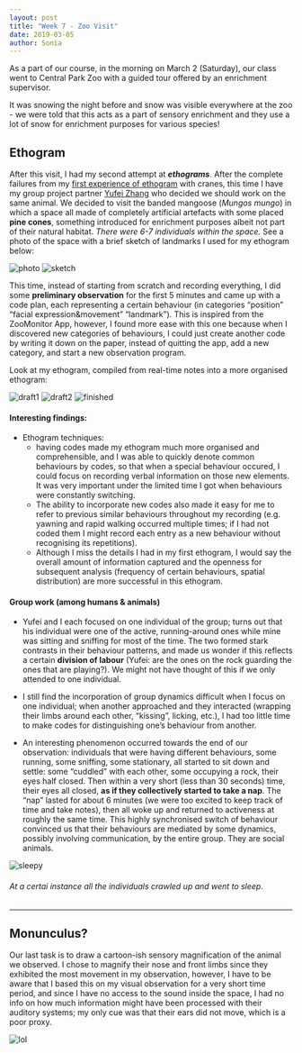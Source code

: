 ```yaml
---
layout: post
title: "Week 7 - Zoo Visit"
date: 2019-03-05
author: Sonia
---
```


As a part of our course, in the morning on March 2 (Saturday), our class went to Central Park Zoo with a guided tour offered by an enrichment supervisor.

It was snowing the night before and snow was visible everywhere at the zoo - we were told that this acts as a part of sensory enrichment and they use a lot of snow for enrichment purposes for various species!

## Ethogram

After this visit, I had my second attempt at ***ethograms***. After the complete failures from my [first experience of ethogram](/2019-02-03-week-3.md) with cranes, this time I have my group project partner [Yufei Zhang](https://jiuzhuario.github.io/safaris/) who decided we should work on the same animal. We decided to visit the banded mangoose (*Mungos mungo*) in which a space all made of completely artificial artefacts with some placed **pine cones**, something introduced for enrichment purposes albeit not part of their natural habitat. *There were 6-7 individuals within the space.* See a photo of the space with a brief sketch of landmarks I used for my ethogram below:

![photo](/mongoose_space_photo.JPG) 
![sketch](/mongoose_space_sketch.jpg)

This time, instead of starting from scratch and recording everything, I did some **preliminary observation** for the first 5 minutes and came up with a code plan, each representing a certain behaviour (in categories “position” “facial expression&movement” “landmark”). This is inspired from the ZooMonitor App, however, I found more ease with this one because when I discovered new categories of behaviours, I could just create another code by writing it down on the paper, instead of quitting the app, add a new category, and start a new observation program.

Look at my ethogram, compiled from real-time notes into a more organised ethogram:

![draft1](/mongoose_ethogram_draft_1.jpg) ![draft2](/mongoose_ethogram_draft_2.jpg)
![finished](/mongoose_ethogram_compiled.jpg)

#### Interesting findings:
- Ethogram techniques: 
  - having codes made my ethogram much more organised and comprehensible, and I was able to quickly denote common behaviours by codes, so that when a special behaviour occured, I could focus on recording verbal information on those new elements. It was very important under the limited time I got when behaviours were constantly switching. 
  - The ability to incorporate new codes also made it easy for me to refer to previous similar behaviours throughout my recording (e.g. yawning and rapid walking occurred multiple times; if I had not coded them I might record each entry as a new behaviour without recognising its repetitions). 
  - Although I miss the details I had in my first ethogram, I would say the overall amount of information captured and the openness for subsequent analysis (frequency of certain behaviours, spatial distribution)  are more successful in this ethogram.
  
#### Group work (among humans & animals)
- Yufei and I each focused on one individual of the group; turns out that his individual were one of the active, running-around ones while mine was sitting and sniffing for most of the time. The two formed stark contrasts in their behaviour patterns, and made us wonder if this reflects a certain **division of labour** (Yufei: are the ones on the rock guarding the ones that are playing?). We might not have thought of this if we only attended to one individual.

- I still find the incorporation of group dynamics difficult when I focus on one individual; when another approached and they interacted (wrapping their limbs around each other, “kissing”, licking, etc.), I had too little time to make codes for distinguishing one’s behaviour from another.

- An interesting phenomenon occurred towards  the end of our observation: individuals that were having different behaviours, some running, some sniffing, some stationary, all started to sit down and settle: some “cuddled” with each other, some occupying a rock, their eyes half closed. Then within a very short (less than 30 seconds) time, their eyes all closed, **as if they collectively started to take a nap**. The “nap” lasted for about 6 minutes (we were too excited to keep track of time and take notes), then all woke up and returned to activeness at roughly the same time. This highly synchronised switch of behaviour convinced us that their behaviours are mediated by some dynamics, possibly involving communication, by the entire group. They are social animals. 

![sleepy](mongoose_sleeping.JPG	)

###### At a certai instance all the individuals crawled up and went to sleep.

***

## Monunculus?

Our last task is to draw a cartoon-ish sensory magnification of the animal we observed. I chose to magnify their nose and front limbs since they exhibited the most movement in my observation, however, I have to be aware that I based this on my visual observation for a very short time period, and since I have no access to the sound inside the space, I had no info on how much information might have been processed with their auditory systems; my only cue was that their ears did not move, which is a poor proxy. 

![lol](/mongoose_sensories_sketch.JPG)
